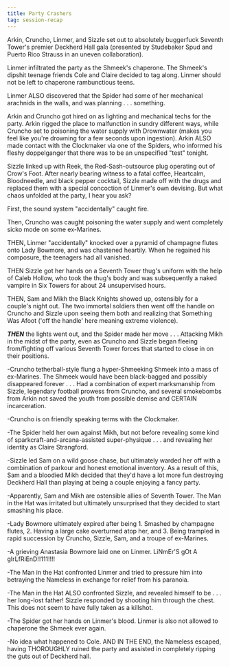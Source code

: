 ```yaml
---
title: Party Crashers
tag: session-recap
---
```


Arkin, Cruncho, Linmer, and Sizzle set out to absolutely buggerfuck Seventh Tower's premier Deckherd Hall gala (presented by Studebaker Spud and Puerto Rico Strauss in an uneven collaboration).

Linmer infiltrated the party as the Shmeek's chaperone. The Shmeek's dipshit teenage friends Cole and Claire decided to tag along. Linmer should not be left to chaperone rambunctious teens.

Linmer ALSO discovered that the Spider had some of her mechanical arachnids in the walls, and was planning . . . something.

Arkin and Cruncho got hired on as lighting and mechanical techs for the party. Arkin rigged the place to malfunction in sundry different ways, while Cruncho set to poisoning the water supply with Drownwater (makes you feel like you're drowning for a few seconds upon ingestion). Arkin ALSO made contact with the Clockmaker via one of the Spiders, who informed his fleshy doppelganger that there was to be an unspecified "test" tonight.

Sizzle linked up with Reek, the Red-Sash-outsource plug operating out of Crow's Foot. After nearly bearing witness to a fatal coffee, Heartcalm, Bloodneedle, and black pepper cocktail, Sizzle made off with the drugs and replaced them with a special concoction of Linmer's own devising. 
But what chaos unfolded at the party, I hear you ask?

First, the sound system "accidentally" caught fire.

Then, Cruncho was caught poisoning the water supply and went completely sicko mode on some ex-Marines.

THEN, Linmer "accidentally" knocked over a pyramid of champagne flutes onto Lady Bowmore, and was chastened heartily. When he regained his composure, the teenagers had all vanished.

THEN Sizzle got her hands on a Seventh Tower thug's uniform with the help of Caleb Hollow, who took the thug's body and was subsequently a naked vampire in Six Towers for about 24 unsupervised hours.

THEN, Sam and Mikh the Black Knights showed up, ostensibly for a couple's night out. The two immortal soldiers then went off the handle on Cruncho and Sizzle upon seeing them both and realizing that Something Was Afoot ('off the handle' here meaning extreme violence). 

***THEN*** the lights went out, and the Spider made her move . . . Attacking Mikh in the midst of the party, even as Cruncho and Sizzle began fleeing from/fighting off various Seventh Tower forces that started to close in on their positions.

-Cruncho tetherball-style flung a hyper-Shmeeking Shmeek into a mass of ex-Marines. The Shmeek would have been black-bagged and possibly disappeared forever . . . Had a combination of expert marksmanship from Sizzle, legendary football prowess from Cruncho, and several smokebombs from Arkin not saved the youth from possible demise and CERTAIN incarceration.

-Cruncho is on friendly speaking terms with the Clockmaker.

-The Spider held her own against Mikh, but not before revealing some kind of sparkcraft-and-arcana-assisted super-physique . . . and revealing her identity as Claire Strangford.

-Sizzle led Sam on a wild goose chase, but ultimately warded her off with a combination of parkour and honest emotional inventory. As a result of this, Sam and a bloodied Mikh decided that they'd have a lot more fun destroying Deckherd Hall than playing at being a couple enjoying a fancy party.

-Apparently, Sam and Mikh are ostensible allies of Seventh Tower. The Man in the Hat was irritated but ultimately unsurprised that they decided to start smashing his place.

-Lady Bowmore ultimately expired after being 1. Smashed by champagne flutes, 2. Having a large cake overturned atop her, and 3. Being trampled in rapid succession by Cruncho, Sizzle, Sam, and a troupe of ex-Marines.

-A grieving Anastasia Bowmore laid one on Linmer. LiNmEr'S gOt A gIrLfRiEnD!!111!!!!

-The Man in the Hat confronted Linmer and tried to pressure him into betraying the Nameless in exchange for relief from his paranoia.

-The Man in the Hat ALSO confronted Sizzle, and revealed himself to be . . . her long-lost father! Sizzle responded by shooting him through the chest. This does not seem to have fully taken as a killshot.

-The Spider got her hands on Linmer's blood. Linmer is also not allowed to chaperone the Shmeek ever again.

-No idea what happened to Cole.
AND IN THE END, the Nameless escaped, having THOROUGHLY ruined the party and assisted in completely ripping the guts out of Deckherd hall.